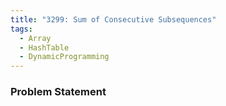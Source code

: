 ```yaml
---
title: "3299: Sum of Consecutive Subsequences"
tags:
  - Array
  - HashTable
  - DynamicProgramming
---
```

### Problem Statement

